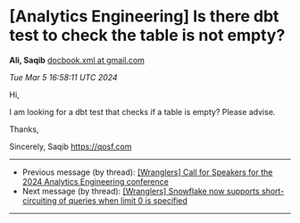 









[Analytics Engineering] Is there dbt test to check the table is not empty?
==========================================================================


**Ali, Saqib**
[docbook.xml at gmail.com](mailto:wranglers%40analyticsengineering.net?Subject=Re%3A%20%5BWranglers%5D%20Is%20there%20dbt%20test%20to%20check%20the%20table%20is%20not%20empty%3F&In-Reply-To=%3CCABDm0O9to83Lqddz2qJe62QRLbT46oJ8tzVEEeLG5ZJzm1rBMA%40mail.gmail.com%3E "[Wranglers] Is there dbt test to check the table is not empty?")   

*Tue Mar 5 16:58:11 UTC 2024*  

Hi,

I am looking for a dbt test that checks if a table is empty? Please advise.

Thanks,

Sincerely,
Saqib
<https://qosf.com>
  
  




---


* Previous message (by thread): [[Wranglers] Call for Speakers for the 2024 Analytics Engineering conference](000004.html)
* Next message (by thread): [[Wranglers] Snowflake now supports short-circuiting of queries when limit 0 is specified](000006.html)




---


  




